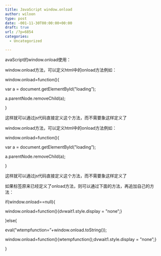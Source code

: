 ```yaml
---
title: JavaScript window.onload
author: wiloon
type: post
date: -001-11-30T00:00:00+00:00
draft: true
url: /?p=6854
categories:
  - Uncategorized

---
```

avaScript的window.onload使用：


  
window.onload方法，可以定义html中的onload方法例如：
  
window.onload=function(){
  
var a = document.getElementById("loading&#8221;);
  
a.parentNode.removeChild(a);
  
}
  
这样就可以通过js代码直接定义这个方法，而不需要象这样定义了<body onload=&#8221;aaa()&#8221;>




  
window.onload方法，可以定义html中的onload方法例如：
  
window.onload=function(){
  
var a = document.getElementById("loading&#8221;);
  
a.parentNode.removeChild(a);
  
}
  
这样就可以通过js代码直接定义这个方法，而不需要象这样定义了<body onload=&#8221;aaa()&#8221;>



如果<body>标签原来已经定义了onload方法，则可以通过下面的方法，再追加自己的方法：

if(window.onload==null){
  
window.onload=function(){dvwait1.style.display = "none&#8221;;}
  
}else{
  
eval("wtempfunction=&#8221;+window.onload.toString());
  
window.onload=function(){wtempfunction();dvwait1.style.display = "none&#8221;;}
  
}